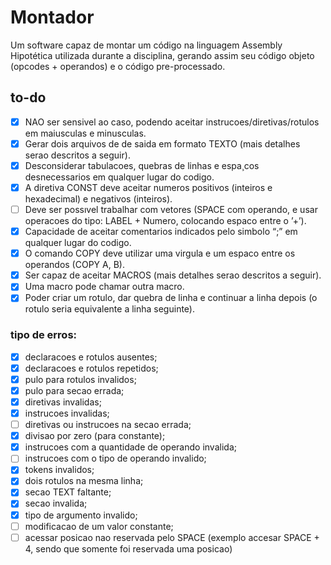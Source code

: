 # Montador

Um software capaz de montar um código na linguagem Assembly Hipotética utilizada durante a disciplina, gerando assim seu código objeto (opcodes + operandos) e o código pre-processado.


## to-do

- [X] NAO ser sensivel ao caso, podendo aceitar instrucoes/diretivas/rotulos em maiusculas e minusculas.
- [X] Gerar dois arquivos de de saida em formato TEXTO (mais detalhes serao descritos a seguir).
- [X] Desconsiderar tabulacoes, quebras de linhas e espa¸cos desnecessarios em qualquer lugar do codigo.
- [X] A diretiva CONST deve aceitar numeros positivos (inteiros e hexadecimal) e negativos (inteiros).
- [ ] Deve ser possıvel trabalhar com vetores (SPACE com operando, e usar operacoes do tipo: LABEL + Numero, colocando espaco entre o ’+’).
- [X] Capacidade de aceitar comentarios indicados pelo simbolo “;” em qualquer lugar do codigo.
- [X] O comando COPY deve utilizar uma virgula e um espaco entre os operandos (COPY A, B).
- [X] Ser capaz de aceitar MACROS (mais detalhes serao descritos a seguir).
- [X] Uma macro pode chamar outra macro.
- [X] Poder criar um rotulo, dar quebra de linha e continuar a linha depois (o rotulo seria equivalente a linha seguinte).

### tipo de erros:
- [X] declaracoes e rotulos ausentes;
- [X] declaracoes e rotulos repetidos;
- [X] pulo para rotulos invalidos;
- [X] pulo para secao errada;
- [X] diretivas invalidas;
- [X] instrucoes invalidas;
- [ ] diretivas ou instrucoes na secao errada;
- [X] divisao por zero (para constante);
- [X] instrucoes com a quantidade de operando invalida;
- [ ] instrucoes com o tipo de operando invalido;
- [X] tokens invalidos;
- [X] dois rotulos na mesma linha;
- [X] secao TEXT faltante;
- [X] secao invalida;
- [X] tipo de argumento invalido;
- [ ] modificacao de um valor constante;
- [ ] acessar posicao nao reservada pelo SPACE (exemplo accesar SPACE + 4, sendo que somente foi reservada uma posicao)